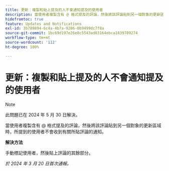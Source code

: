 ```yaml
---
title: 更新：複製和貼上提及的人不會通知提及的使用者
description: 當使用者複製含有 @ 格式提及的評論，然後將該評論貼到另一個對象的更新區域時，所提到的使用者不會收到有關所貼評論的通知。
hidefromtoc: true
feature: Updates and Notifications
exl-id: 3b789894-6c4a-4b7a-9206-0b9499dc7f8a
source-git-commit: 1bc69d197e26e8c5543ad03164ebca1839789274
workflow-type: tm+mt
source-wordcount: '112'
ht-degree: 100%

---
```


# 更新：複製和貼上提及的人不會通知提及的使用者

>[!NOTE]
>
>此問題已在 2024 年 5 月 30 日解決。

當使用者複製含有 @ 格式提及的評論，然後將該評論貼到另一個對象的更新區域時，所提到的使用者不會收到有關所貼評論的通知。

**解決方法**

手動標記使用者，然後貼上評論的其餘部分。

_於 2024 年 3 月 20 日首次通報。_
